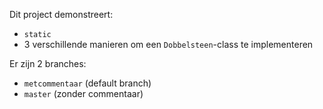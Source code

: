Dit project demonstreert:

- `static`
- 3 verschillende manieren om een `Dobbelsteen`-class te implementeren

Er zijn 2 branches:

- `metcommentaar` (default branch)
- `master` (zonder commentaar)
